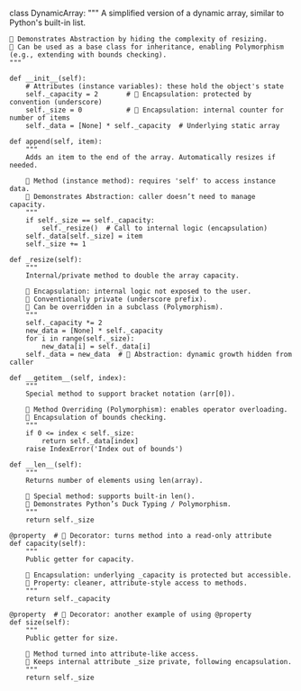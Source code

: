 
class DynamicArray:
    """
    A simplified version of a dynamic array, similar to Python's built-in list.
    
    🔹 Demonstrates Abstraction by hiding the complexity of resizing.
    🔹 Can be used as a base class for inheritance, enabling Polymorphism (e.g., extending with bounds checking).
    """

    def __init__(self):
        # Attributes (instance variables): these hold the object's state
        self._capacity = 2       # 🔐 Encapsulation: protected by convention (underscore)
        self._size = 0           # 🔐 Encapsulation: internal counter for number of items
        self._data = [None] * self._capacity  # Underlying static array

    def append(self, item):
        """
        Adds an item to the end of the array. Automatically resizes if needed.

        🔹 Method (instance method): requires 'self' to access instance data.
        🔹 Demonstrates Abstraction: caller doesn’t need to manage capacity.
        """
        if self._size == self._capacity:
            self._resize()  # Call to internal logic (encapsulation)
        self._data[self._size] = item
        self._size += 1

    def _resize(self):
        """
        Internal/private method to double the array capacity.

        🔐 Encapsulation: internal logic not exposed to the user.
        🔹 Conventionally private (underscore prefix).
        🔹 Can be overridden in a subclass (Polymorphism).
        """
        self._capacity *= 2
        new_data = [None] * self._capacity
        for i in range(self._size):
            new_data[i] = self._data[i]
        self._data = new_data  # 🔁 Abstraction: dynamic growth hidden from caller

    def __getitem__(self, index):
        """
        Special method to support bracket notation (arr[0]).

        🔹 Method Overriding (Polymorphism): enables operator overloading.
        🔹 Encapsulation of bounds checking.
        """
        if 0 <= index < self._size:
            return self._data[index]
        raise IndexError('Index out of bounds')

    def __len__(self):
        """
        Returns number of elements using len(array).

        🔹 Special method: supports built-in len().
        🔹 Demonstrates Python’s Duck Typing / Polymorphism.
        """
        return self._size

    @property  # 🔹 Decorator: turns method into a read-only attribute
    def capacity(self):
        """
        Public getter for capacity.

        🔐 Encapsulation: underlying _capacity is protected but accessible.
        🔹 Property: cleaner, attribute-style access to methods.
        """
        return self._capacity

    @property  # 🔹 Decorator: another example of using @property
    def size(self):
        """
        Public getter for size.

        🔹 Method turned into attribute-like access.
        🔹 Keeps internal attribute _size private, following encapsulation.
        """
        return self._size

